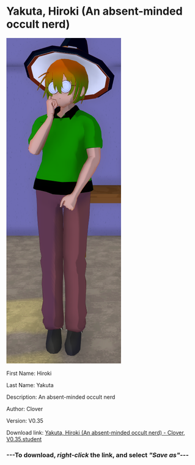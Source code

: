 # Yakuta, Hiroki (An absent-minded occult nerd)

<img src = "https://raw.githubusercontent.com/Arbiter1223/Daigaku-Gurashi-Custom-Students/master/Students/Files/Yakuta%2C%20Hiroki%20(An%20absent-minded%20occult%20nerd).png">

First Name: Hiroki

Last Name: Yakuta

Description: An absent-minded occult nerd

Author: Clover

Version: V0.35

Download link: <a href="https://raw.githubusercontent.com/Arbiter1223/Daigaku-Gurashi-Custom-Students/master/Students/Files/Yakuta%2C%20Hiroki%20(An%20absent-minded%20occult%20nerd)%20-%20Clover%2C%20V0.35.student">Yakuta, Hiroki (An absent-minded occult nerd) - Clover, V0.35.student</a>

### ---**To download, _right-click_ the link, and select _"Save as"_**---
